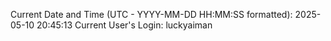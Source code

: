 Current Date and Time (UTC - YYYY-MM-DD HH:MM:SS formatted): 2025-05-10 20:45:13
Current User's Login: luckyaiman
